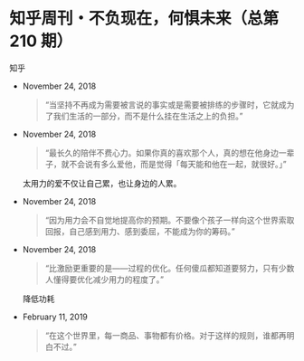 # 知乎周刊・不负现在，何惧未来（总第 210 期）

知乎

* November 24, 2018 
    > “当坚持不再成为需要被言说的事实或是需要被排练的步骤时，它就成为了我们生活的一部分，而不是什么挂在生活之上的负担。”

* November 24, 2018 

    > “最长久的陪伴不费心力。如果你真的喜欢那个人，真的想在他身边一辈子，就不会说有多么爱他，而是觉得「每天能和他在一起，就很好。」”

    太用力的爱不仅让自己累，也让身边的人累。

* November 24, 2018 
    > “因为用力会不自觉地提高你的预期。不要像个孩子一样向这个世界索取回报，自己感到用力、感到委屈，不能成为你的筹码。”

* November 24, 2018 
    > “比激励更重要的是——过程的优化。任何傻瓜都知道要努力，只有少数人懂得要优化减少用力的程度了。”

    降低功耗

* February 11, 2019 
    > “在这个世界里，每一商品、事物都有价格。对于这样的规则，谁都再明白不过。”
